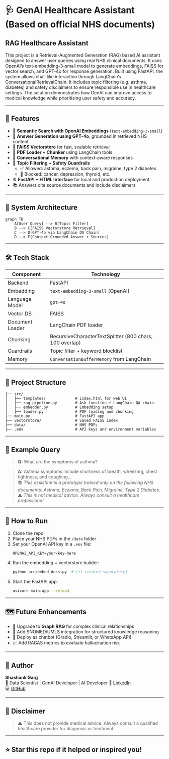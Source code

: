 
# 🩺 GenAI Healthcare Assistant (Based on official NHS documents)

## RAG Healthcare Assistant
This project is a Retrieval-Augmented Generation (RAG) based AI assistant designed to answer user queries using real NHS clinical documents. It uses OpenAI’s text-embedding-3-small model to generate embeddings, FAISS for vector search, and GPT-4o for response generation. Built using FastAPI, the system allows chat-like interaction through LangChain’s ConversationalRetrievalChain. It includes topic filtering (e.g. asthma, diabetes) and safety disclaimers to ensure responsible use in healthcare settings. The solution demonstrates how GenAI can improve access to medical knowledge while prioritising user safety and accuracy.

---

## 🚀 Features

- 🔎 **Semantic Search with OpenAI Embeddings** (`text-embedding-3-small`)
- 🤖 **Answer Generation using GPT-4o**, grounded in retrieved NHS content
- 🧱 **FAISS Vectorstore** for fast, scalable retrieval
- 📄 **PDF Loader + Chunker** using LangChain tools
- 🧠 **Conversational Memory** with context-aware responses
- 🔐 **Topic Filtering + Safety Guardrails**
  - ✅ Allowed: asthma, eczema, back pain, migraine, type 2 diabetes
  - 🚫 Blocked: cancer, depression, thyroid, etc.
- ⚙️ **FastAPI + HTML Interface** for local and production deployment
- 📚 Answers cite source documents and include disclaimers

---

## 🧠 System Architecture

```mermaid
graph TD
    A[User Query] --> B[Topic Filter]
    B --> C[FAISS Vectorstore Retrieval]
    C --> D[GPT-4o via LangChain QA Chain]
    D --> E[Context-Grounded Answer + Sources]
```

---

## 🛠️ Tech Stack

| Component | Technology |
|----------|------------|
| Backend | FastAPI |
| Embedding | `text-embedding-3-small` (OpenAI) |
| Language Model | `gpt-4o` |
| Vector DB | FAISS |
| Document Loader | LangChain PDF loader |
| Chunking | RecursiveCharacterTextSplitter (800 chars, 100 overlap) |
| Guardrails | Topic filter + keyword blocklist |
| Memory | `ConversationBufferMemory` from LangChain |

---

## 📂 Project Structure

```
├── src/
│   ├── templates/             # index.html for web UI
│   ├── rag_pipeline.py        # Ask function + LangChain QA chain
│   ├── embedder.py            # Embedding setup
│   ├── loader.py              # PDF loading and chunking
├── main.py                    # FastAPI app
├── vectorstore/               # Saved FAISS index
├── data/                      # NHS PDFs
├── .env                       # API keys and environment variables
```

---

## 💬 Example Query

> **Q:** What are the symptoms of asthma?

> **A:** Asthma symptoms include shortness of breath, wheezing, chest tightness, and coughing...  
📚 *This assistant is a prototype trained only on the following NHS documents: Asthma, Eczema, Back Pain, Migraine, Type 2 Diabetes.*  
⚠️ *This is not medical advice. Always consult a healthcare professional.*

---

## 🧪 How to Run

1. Clone the repo
2. Place your NHS PDFs in the `/data` folder
3. Set your OpenAI API key in a `.env` file:
   ```env
   OPENAI_API_KEY=your-key-here
   ```
4. Run the embedding + vectorstore builder:
   ```bash
   python src/embed_docs.py  # (if created separately)
   ```
5. Start the FastAPI app:
   ```bash
   uvicorn main:app --reload
   ```

---

## 🗺️ Future Enhancements

- 🔗 Upgrade to **Graph RAG** for complex clinical relationships
- 🧠 Add SNOMED/UMLS integration for structured knowledge reasoning
- 💬 Deploy as chatbot (Gradio, Streamlit, or WhatsApp API)
- 📈 Add RAGAS metrics to evaluate hallucination risk

---

## 👤 Author

**Shashank Garg**  
📍 Data Scientist | GenAI Developer | AI Developer
🔗 [LinkedIn](https://www.linkedin.com/in/shashankgarg2020/)  
💻 [GitHub](https://github.com/shashankgarg2020)


---

## 📢 Disclaimer

> ⚠️ This does not provide medical advice. Always consult a qualified healthcare provider for diagnosis or treatment.

---

## ⭐ Star this repo if it helped or inspired you!
